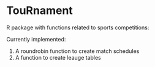 # TouRnament
R package with functions related to sports competitions:

Currently implemented:

1. A roundrobin function to create match schedules 
2. A function to create leauge tables




